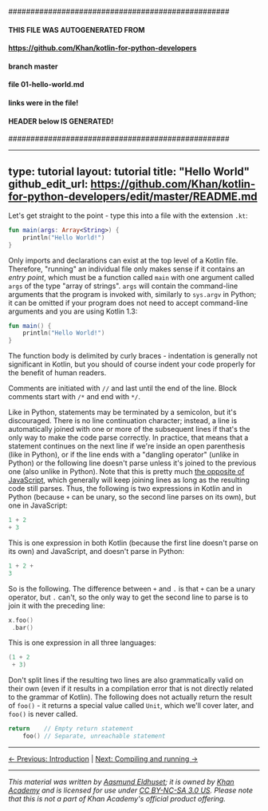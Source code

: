 ##################################################
#### THIS FILE WAS AUTOGENERATED FROM
#### https://github.com/Khan/kotlin-for-python-developers
#### branch master
#### file   01-hello-world.md
#### links were in the file! 
#### HEADER below IS GENERATED! 
##################################################

---
type: tutorial 
layout: tutorial 
title: "Hello World"
github_edit_url: https://github.com/Khan/kotlin-for-python-developers/edit/master/README.md
---

Let's get straight to the point - type this into a file with the extension `.kt`:

<div class="sample" markdown="1" theme="idea" data-highlight-only>

```kotlin
fun main(args: Array<String>) {
    println("Hello World!")
}
```
</div>



Only imports and declarations can exist at the top level of a Kotlin file. Therefore, "running" an individual file only makes sense if it contains an _entry point_, which must be a function called `main` with one argument called `args` of the type "array of strings". `args` will contain the command-line arguments that the program is invoked with, similarly to `sys.argv` in Python; it can be omitted if your program does not need to accept command-line arguments and you are using Kotlin 1.3:

<div class="sample" markdown="1" theme="idea" data-highlight-only>

```kotlin
fun main() {
    println("Hello World!")
}
```
</div>



The function body is delimited by curly braces - indentation is generally not significant in Kotlin, but you should of course indent your code properly for the benefit of human readers.

Comments are initiated with `//` and last until the end of the line. Block comments start with `/*` and end with `*/`.

Like in Python, statements may be terminated by a semicolon, but it's discouraged. There is no line continuation character; instead, a line is automatically joined with one or more of the subsequent lines if that's the only way to make the code parse correctly. In practice, that means that a statement continues on the next line if we're inside an open parenthesis (like in Python), or if the line ends with a "dangling operator" (unlike in Python) or the following line doesn't parse unless it's joined to the previous one (also unlike in Python). Note that this is pretty much [the opposite of JavaScript](https://stackoverflow.com/questions/2846283/what-are-the-rules-for-javascripts-automatic-semicolon-insertion-asi#2846298), which generally will keep joining lines as long as the resulting code still parses. Thus, the following is two expressions in Kotlin and in Python (because `+` can be unary, so the second line parses on its own), but one in JavaScript:

<div class="sample" markdown="1" theme="idea" data-highlight-only>

```kotlin
1 + 2
+ 3
```
</div>



This is one expression in both Kotlin (because the first line doesn't parse on its own) and JavaScript, and doesn't parse in Python:

<div class="sample" markdown="1" theme="idea" data-highlight-only>

```kotlin
1 + 2 +
3
```
</div>



So is the following. The difference between `+` and `.` is that `+` can be a unary operator, but `.` can't, so the only way to get the second line to parse is to join it with the preceding line:

<div class="sample" markdown="1" theme="idea" data-highlight-only>

```kotlin
x.foo()
 .bar()
```
</div>



This is one expression in all three languages:

<div class="sample" markdown="1" theme="idea" data-highlight-only>

```kotlin
(1 + 2
 + 3)
```
</div>



Don't split lines if the resulting two lines are also grammatically valid on their own (even if it results in a compilation error that is not directly related to the grammar of Kotlin). The following does not actually return the result of `foo()` - it returns a special value called `Unit`, which we'll cover later, and `foo()` is never called.

<div class="sample" markdown="1" theme="idea" data-highlight-only>

```kotlin
return    // Empty return statement
    foo() // Separate, unreachable statement
```
</div>






---

[← Previous: Introduction](introduction.html) | [Next: Compiling and running →](compiling-and-running.html)


---

_This material was written by [Aasmund Eldhuset](https://eldhuset.net/); it is owned by [Khan Academy](https://www.khanacademy.org/) and is licensed for use under [CC BY-NC-SA 3.0 US](https://creativecommons.org/licenses/by-nc-sa/3.0/us/). Please note that this is not a part of Khan Academy's official product offering._